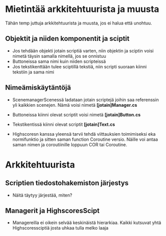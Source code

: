 # Mietintää arkkitehtuurista ja muusta

Tähän temp juttuja arkkitehtuurista ja muusta, jos ei halua että unohtuu.

## Objektit ja niiden komponentit ja sciptit
  - Jos tehdään objekti jotain scriptiä varten, niin objektin ja sciptin voisi nimetä täysin samalla nimellä, jos se onnistuu
  - Buttoneissa sama nimi kuin niiden scripteissä
  - Jos tekstikenttään tulee sciptillä tekstiä, niin scripti suoraan kiinni tekstiin ja sama nimi

## Nimeämiskäytäntöjä
  - ScenemanagerScenessä ladataan jotain scriptejä joihin saa referenssin yli kaikkien scenejen. Nämä voisi nimetä **[jotain]Manager.cs**
  
  - Buttoneissa kiinni olevat scriptit voisi nimetä **[jotain]Button.cs**
  
  - Tekstikentissä kiinni olevat scriptit **[jotain]Text.cs**
  
  - Highscoresn kanssa yleensä tarvii tehdä viittauksien toimimiseksi eka normifunktio ja sitten saman function Coroutine versio.
  Näille voi antaa saman nimen ja coroutiinille loppuun COR tai Coroutine.

# Arkkitehtuurista

## Scriptien tiedostohakemiston järjestys
  - Näitä täytyy järjestää, miten?

## Managerit ja HighscoresScipt
  - Managereilla ei oikein selvää keskinäistä hierarkiaa. Kaikki kutsuvat yhtä Highscoressciptiä josta uhkaa tulla melko laaja
